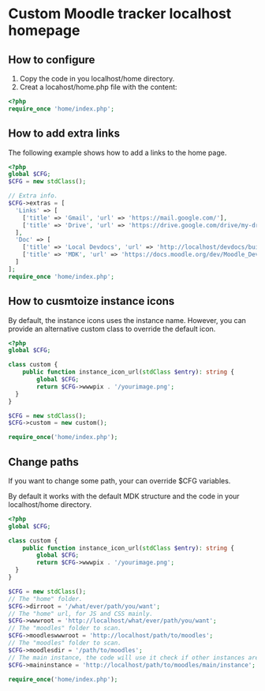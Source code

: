 # Custom Moodle tracker localhost homepage

## How to configure

1. Copy the code in you localhost/home directory.
2. Creat a locahost/home.php file with the content:

```php
<?php
require_once 'home/index.php';
```

## How to add extra links

The following example shows how to add a links to the home page.

```php
<?php
global $CFG;
$CFG = new stdClass();

// Extra info.
$CFG->extras = [
  'Links' => [
    ['title' => 'Gmail', 'url' => 'https://mail.google.com/'],
    ['title' => 'Drive', 'url' => 'https://drive.google.com/drive/my-drive'],
  ],
  'Doc' => [
    ['title' => 'Local Devdocs', 'url' => 'http://localhost/devdocs/build/'],
    ['title' => 'MDK', 'url' => 'https://docs.moodle.org/dev/Moodle_Development_kit'],
  ]
];
require_once 'home/index.php';
```

## How to cusmtoize instance icons

By default, the instance icons uses the instance name. However, you can provide
an alternative custom class to override the default icon.

```php
<?php
global $CFG;

class custom {
    public function instance_icon_url(stdClass $entry): string {
        global $CFG;
        return $CFG->wwwpix . '/yourimage.png';
  }
}

$CFG = new stdClass();
$CFG->custom = new custom();

require_once('home/index.php');
```

## Change paths

If you want to change some path, your can override $CFG variables.

By default it works with the default MDK structure and the code in your
localhost/home directory.

```php
<?php
global $CFG;

class custom {
    public function instance_icon_url(stdClass $entry): string {
        global $CFG;
        return $CFG->wwwpix . '/yourimage.png';
  }
}

$CFG = new stdClass();
// The "home" folder.
$CFG->dirroot = '/what/ever/path/you/want';
// The "home" url, for JS and CSS mainly.
$CFG->wwwroot = 'http://localhost/what/ever/path/you/want';
// The "moodles" folder to scan.
$CFG->moodleswwwroot = 'http://localhost/path/to/moodles';
// The "moodles" folder to scan.
$CFG->moodlesdir = '/path/to/moodles';
// The main instance, the code will use it check if other instances are updated.
$CFG->maininstance = 'http://localhost/path/to/moodles/main/instance';

require_once('home/index.php');
```
